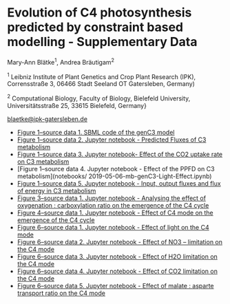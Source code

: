 # Evolution of C4 photosynthesis predicted by constraint based modelling - Supplementary Data
Mary-Ann Blätke<sup>1</sup>, Andrea Bräutigam<sup>2</sup>

<sup>1</sup>  Leibniz Institute of Plant Genetics and Crop Plant Research (IPK), Corrensstraße 3, 06466 Stadt Seeland OT Gatersleben, Germany)

<sup>2</sup> Computational Biology, Faculty of Biology, Bielefeld University, Universitätsstraße 25, 33615 Bielefeld, Germany}

blaetke@ipk-gatersleben.de

- [Figure 1–source data 1. SBML code of the genC3 model](data/2018-23-05-mb-genC3.sbml)
- [Figure 1–source data 2. Jupyter notebook - Predicted Fluxes of C3 metabolism](notebooks/2019-05-06-mb-genC3.ipynb)
- [Figure 1–source data 3. Jupyter notebook- Effect of the CO2 uptake rate on C3 metabolism](notebooks/.ipynb)
- [Figure 1–source data 4. Jupyter notebook - Effect of the PPFD on C3 metabolism](notebooks/ 2019-05-06-mb-genC3-Light-Effect.ipynb)
- [Figure 1–source data 5. Jupyter notebook - Input, output fluxes and flux of energy in C3 metabolism](notebooks/2019-05-06-mb-genC3.ipynb)
- [Figure 3–source data 1. Jupyter notebook - Analysing the effect of oxygenation : carboxylation ratio on the emergence of the C4 cycle](notebooks/2019-05-06-mb-genC4-Decarb-Oxy-Ratio-Effect.ipynb)
- [Figure 4–source data 1. Jupyter notebook - Effect of C4 mode on the emergence of the C4 cycle](notebooks/2019-05-06-mb-genC4-C4-mode.ipynb)
- [Figure 6–source data 1. Jupyter notebook - Effect of light on the C4 mode](notebooks/2019-05-06-mb-genC4-Light-Effect.ipynb)
- [Figure 6–source data 2. Jupyter notebook - Effect of NO3 – limitation on the C4 mode](notebooks/2019-05-06-mb-genC4-N-Limitation-Effect.ipynb)
- [Figure 6–source data 3. Jupyter notebook - Effect of H2O limitation on the C4 mode](notebooks/2019-05-06-mb-genC4-H2O-Limitation.ipynb)
- [Figure 6–source data 4. Jupyter notebook - Effect of CO2 limitation on the C4 mode](notebooks/2019-05-06-mb-genC4-CO2-Limitation.ipynb)
- [Figure 6–source data 5. Jupyter notebook - Effect of malate : asparte transport ratio on the C4 mode](notebooks/2019-05-06-mb-genC4-Mal_Asp-Ratio-Effect.ipynb)
